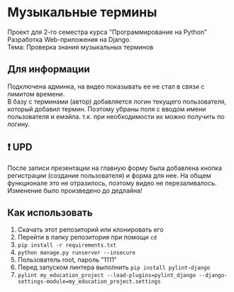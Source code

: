 # Музыкальные термины
Проект для 2-го семестра курса "Программирование на Python"<br>
Разработка Web-приложения на Django.<br>
Тема: Проверка знания музыкальных терминов

## Для информации

Подключена админка, на видео показывать ее не стал в связи с лимитом времени.<br>
В базу с терминами (автор) добавляется логин текущего пользователя, который добавил термин.
Поэтому убраны поля с вводом имени пользователя и емэйла. т.к. при необходимости их можно получить по логину.

## ❗️ UPD

 После записи презентации на главную форму была добавлена кнопка регистрации (создание пользователя) и форма для нее.
 На общем функционале это не отразилось, поэтому видео не перезаливалось.
 Изменение было произведено до дедлайна!

## Как использовать

1. Скачать этот репозиторий или клонировать его
2. Перейти в папку репозитория при помощи `cd`
3. `pip install -r requirements.txt`
4. `python manage.py runserver --insecure`
5.  Пользователь root, пароль "1111"
6. Перед запуском линтера выполнить `pip install pylint-django`
7. `pylint my_education_project --load-plugins=pylint_django --django-settings-module=my_education_project.settings`








